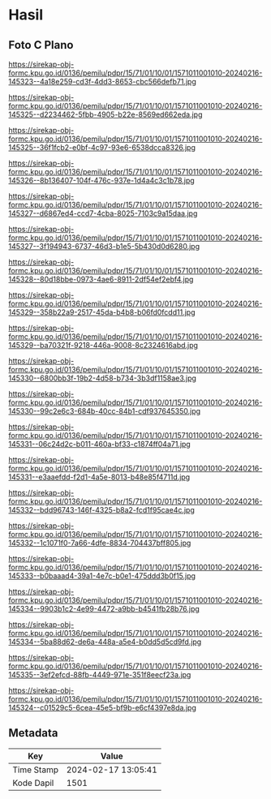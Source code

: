 # Hasil

## Foto C Plano

https://sirekap-obj-formc.kpu.go.id/0136/pemilu/pdpr/15/71/01/10/01/1571011001010-20240216-145323--4a18e259-cd3f-4dd3-8653-cbc566defb71.jpg

https://sirekap-obj-formc.kpu.go.id/0136/pemilu/pdpr/15/71/01/10/01/1571011001010-20240216-145325--d2234462-5fbb-4905-b22e-8569ed662eda.jpg

https://sirekap-obj-formc.kpu.go.id/0136/pemilu/pdpr/15/71/01/10/01/1571011001010-20240216-145325--36f1fcb2-e0bf-4c97-93e6-6538dcca8326.jpg

https://sirekap-obj-formc.kpu.go.id/0136/pemilu/pdpr/15/71/01/10/01/1571011001010-20240216-145326--8b136407-104f-476c-937e-1d4a4c3c1b78.jpg

https://sirekap-obj-formc.kpu.go.id/0136/pemilu/pdpr/15/71/01/10/01/1571011001010-20240216-145327--d6867ed4-ccd7-4cba-8025-7103c9a15daa.jpg

https://sirekap-obj-formc.kpu.go.id/0136/pemilu/pdpr/15/71/01/10/01/1571011001010-20240216-145327--3f194943-6737-46d3-b1e5-5b430d0d6280.jpg

https://sirekap-obj-formc.kpu.go.id/0136/pemilu/pdpr/15/71/01/10/01/1571011001010-20240216-145328--80d18bbe-0973-4ae6-8911-2df54ef2ebf4.jpg

https://sirekap-obj-formc.kpu.go.id/0136/pemilu/pdpr/15/71/01/10/01/1571011001010-20240216-145329--358b22a9-2517-45da-b4b8-b06fd0fcdd11.jpg

https://sirekap-obj-formc.kpu.go.id/0136/pemilu/pdpr/15/71/01/10/01/1571011001010-20240216-145329--ba70321f-9218-446a-9008-8c2324616abd.jpg

https://sirekap-obj-formc.kpu.go.id/0136/pemilu/pdpr/15/71/01/10/01/1571011001010-20240216-145330--6800bb3f-19b2-4d58-b734-3b3df1158ae3.jpg

https://sirekap-obj-formc.kpu.go.id/0136/pemilu/pdpr/15/71/01/10/01/1571011001010-20240216-145330--99c2e6c3-684b-40cc-84b1-cdf937645350.jpg

https://sirekap-obj-formc.kpu.go.id/0136/pemilu/pdpr/15/71/01/10/01/1571011001010-20240216-145331--06c24d2c-b011-460a-bf33-c1874ff04a71.jpg

https://sirekap-obj-formc.kpu.go.id/0136/pemilu/pdpr/15/71/01/10/01/1571011001010-20240216-145331--e3aaefdd-f2d1-4a5e-8013-b48e85f4711d.jpg

https://sirekap-obj-formc.kpu.go.id/0136/pemilu/pdpr/15/71/01/10/01/1571011001010-20240216-145332--bdd96743-146f-4325-b8a2-fcd1f95cae4c.jpg

https://sirekap-obj-formc.kpu.go.id/0136/pemilu/pdpr/15/71/01/10/01/1571011001010-20240216-145332--1c1071f0-7a66-4dfe-8834-704437bff805.jpg

https://sirekap-obj-formc.kpu.go.id/0136/pemilu/pdpr/15/71/01/10/01/1571011001010-20240216-145333--b0baaad4-39a1-4e7c-b0e1-475ddd3b0f15.jpg

https://sirekap-obj-formc.kpu.go.id/0136/pemilu/pdpr/15/71/01/10/01/1571011001010-20240216-145334--9903b1c2-4e99-4472-a9bb-b4541fb28b76.jpg

https://sirekap-obj-formc.kpu.go.id/0136/pemilu/pdpr/15/71/01/10/01/1571011001010-20240216-145334--5ba88d62-de6a-448a-a5e4-b0dd5d5cd9fd.jpg

https://sirekap-obj-formc.kpu.go.id/0136/pemilu/pdpr/15/71/01/10/01/1571011001010-20240216-145335--3ef2efcd-88fb-4449-971e-351f8eecf23a.jpg

https://sirekap-obj-formc.kpu.go.id/0136/pemilu/pdpr/15/71/01/10/01/1571011001010-20240216-145324--c01529c5-6cea-45e5-bf9b-e6cf4397e8da.jpg


## Metadata

| Key        | Value               |
| ---------- | ------------------- |
| Time Stamp | 2024-02-17 13:05:41 |
| Kode Dapil | 1501                |



